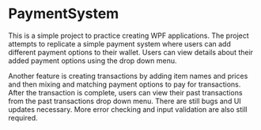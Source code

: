 # PaymentSystem

This is a simple project to practice creating WPF applications. The project attempts to replicate a simple payment system where users
can add different payment options to their wallet. Users can view details about their added payment options using the drop down menu.

Another feature is creating transactions by adding item names and prices and then mixing and matching payment options to pay for transactions.
After the transaction is complete, users can view their past transactions from the past transactions drop down menu. There are still bugs and
UI updates necessary. More error checking and input validation are also still required.
